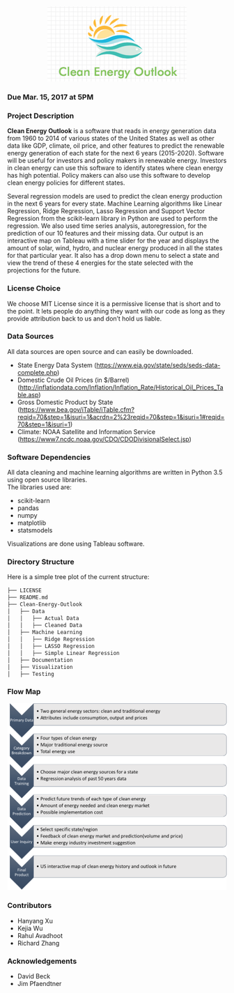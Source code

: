 <div align="center">
  <img src="doc/Images/ceilogo.png"><br>
</div>

### Due Mar. 15, 2017 at 5PM

### Project Description
**Clean Energy Outlook** is a software that reads in energy generation data from 1960 to 2014 of various states of the United States as well as other data like GDP, climate, oil price, and other features to predict the renewable energy generation of each state for the next 6 years (2015-2020). Software will be useful for investors and policy makers in renewable energy. Investors in clean energy can use this software to identify states where clean energy has high potential. Policy makers can also use this software to develop clean energy policies for different states.  

Several regression models are used to predict the clean energy production in the next 6 years for every state. Machine Learning algorithms like Linear Regression, Ridge Regression, Lasso Regression and Support Vector Regression from the scikit-learn library in Python are used to perform the regression. We also used time series analysis, autoregression, for the prediction of our 10 features and their missing data. Our output is an interactive map on Tableau with a time slider for the year and displays the amount of solar, wind, hydro, and nuclear energy produced in all the states for that particular year. It also has a drop down menu to select a state and view the trend of these 4 energies for the state selected with the projections for the future.  

### License Choice
We choose MIT License since it is a permissive license that is short and to the point. It lets people do anything they want with our code as long as they provide attribution back to us and don’t hold us liable.  

### Data Sources
All data sources are open source and can easily be downloaded.
* State Energy Data System (https://www.eia.gov/state/seds/seds-data-complete.php)
* Domestic Crude Oil Prices (in $/Barrel) (http://inflationdata.com/Inflation/Inflation_Rate/Historical_Oil_Prices_Table.asp)
* Gross Domestic Product by State (https://www.bea.gov/iTable/iTable.cfm?reqid=70&step=1&isuri=1&acrdn=2%23reqid=70&step=1&isuri=1#reqid=70&step=1&isuri=1)
* Climate: NOAA Satellite and Information Service (https://www7.ncdc.noaa.gov/CDO/CDODivisionalSelect.jsp)

### Software Dependencies

All data cleaning and machine learning algorithms are written in Python 3.5 using open source libraries.  
The libraries used are:
* scikit-learn  
* pandas  
* numpy
* matplotlib
* statsmodels

Visualizations are done using Tableau software.

### Directory Structure
Here is a simple tree plot of the current structure:
```
├── LICENSE
├── README.md
├── Clean-Energy-Outlook
│   ├── Data
│   │   ├── Actual Data
│   │   ├── Cleaned Data
│   ├── Machine Learning
│   │   ├── Ridge Regression
│   │   ├── LASSO Regression
│   │   ├── Simple Linear Regression
│   ├── Documentation
│   ├── Visualization
│   ├── Testing
```
### Flow Map  

<img src = "Clean-Energy-Outlook/doc/flowchart.png">

### Contributors
* Hanyang Xu
* Kejia Wu
* Rahul Avadhoot
* Richard Zhang

### Acknowledgements
* David Beck
* Jim Pfaendtner
